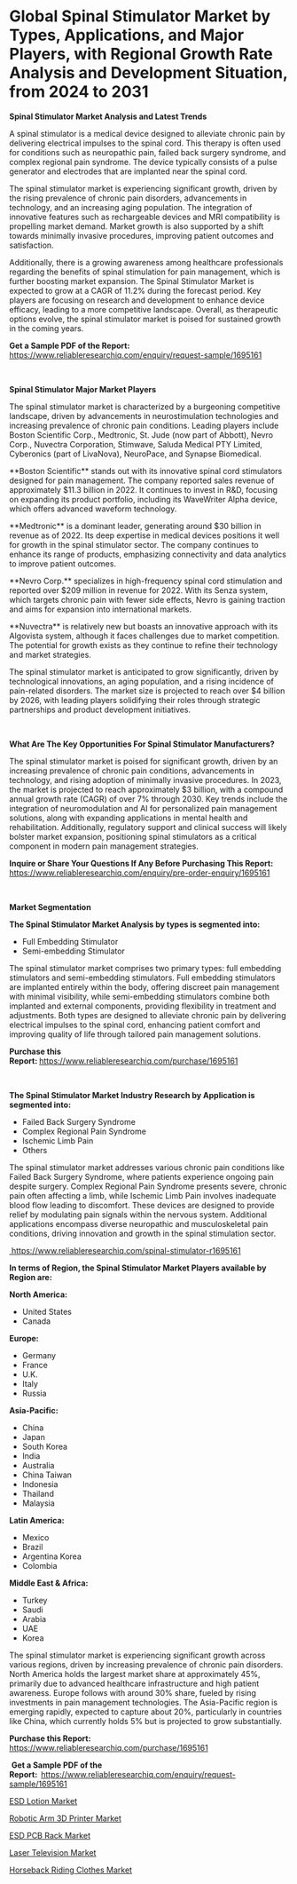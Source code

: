 <p><h1>Global Spinal Stimulator Market by Types, Applications, and Major Players, with Regional Growth Rate Analysis and Development Situation, from 2024 to 2031</h1></p><p><strong>Spinal Stimulator Market Analysis and Latest Trends</strong></p>
<p><p>A spinal stimulator is a medical device designed to alleviate chronic pain by delivering electrical impulses to the spinal cord. This therapy is often used for conditions such as neuropathic pain, failed back surgery syndrome, and complex regional pain syndrome. The device typically consists of a pulse generator and electrodes that are implanted near the spinal cord.</p><p>The spinal stimulator market is experiencing significant growth, driven by the rising prevalence of chronic pain disorders, advancements in technology, and an increasing aging population. The integration of innovative features such as rechargeable devices and MRI compatibility is propelling market demand. Market growth is also supported by a shift towards minimally invasive procedures, improving patient outcomes and satisfaction.</p><p>Additionally, there is a growing awareness among healthcare professionals regarding the benefits of spinal stimulation for pain management, which is further boosting market expansion. The Spinal Stimulator Market is expected to grow at a CAGR of 11.2% during the forecast period. Key players are focusing on research and development to enhance device efficacy, leading to a more competitive landscape. Overall, as therapeutic options evolve, the spinal stimulator market is poised for sustained growth in the coming years.</p></p>
<p><strong>Get a Sample PDF of the Report:&nbsp;</strong> <a href="https://www.reliableresearchiq.com/enquiry/request-sample/1695161?utm_campaign=1123&utm_medium=2&utm_source=Github&utm_content=ia&utm_term=17122024&utm_id=spinal-stimulator">https://www.reliableresearchiq.com/enquiry/request-sample/1695161</a></p>
<p>&nbsp;</p>
<p><strong>Spinal Stimulator Major Market Players</strong></p>
<p><p>The spinal stimulator market is characterized by a burgeoning competitive landscape, driven by advancements in neurostimulation technologies and increasing prevalence of chronic pain conditions. Leading players include Boston Scientific Corp., Medtronic, St. Jude (now part of Abbott), Nevro Corp., Nuvectra Corporation, Stimwave, Saluda Medical PTY Limited, Cyberonics (part of LivaNova), NeuroPace, and Synapse Biomedical.</p><p>**Boston Scientific** stands out with its innovative spinal cord stimulators designed for pain management. The company reported sales revenue of approximately $11.3 billion in 2022. It continues to invest in R&D, focusing on expanding its product portfolio, including its WaveWriter Alpha device, which offers advanced waveform technology.</p><p>**Medtronic** is a dominant leader, generating around $30 billion in revenue as of 2022. Its deep expertise in medical devices positions it well for growth in the spinal stimulator sector. The company continues to enhance its range of products, emphasizing connectivity and data analytics to improve patient outcomes.</p><p>**Nevro Corp.** specializes in high-frequency spinal cord stimulation and reported over $209 million in revenue for 2022. With its Senza system, which targets chronic pain with fewer side effects, Nevro is gaining traction and aims for expansion into international markets.</p><p>**Nuvectra** is relatively new but boasts an innovative approach with its Algovista system, although it faces challenges due to market competition. The potential for growth exists as they continue to refine their technology and market strategies.</p><p>The spinal stimulator market is anticipated to grow significantly, driven by technological innovations, an aging population, and a rising incidence of pain-related disorders. The market size is projected to reach over $4 billion by 2026, with leading players solidifying their roles through strategic partnerships and product development initiatives.</p></p>
<p>&nbsp;</p>
<p><strong>What Are The Key Opportunities For Spinal Stimulator Manufacturers?</strong></p>
<p><p>The spinal stimulator market is poised for significant growth, driven by an increasing prevalence of chronic pain conditions, advancements in technology, and rising adoption of minimally invasive procedures. In 2023, the market is projected to reach approximately $3 billion, with a compound annual growth rate (CAGR) of over 7% through 2030. Key trends include the integration of neuromodulation and AI for personalized pain management solutions, along with expanding applications in mental health and rehabilitation. Additionally, regulatory support and clinical success will likely bolster market expansion, positioning spinal stimulators as a critical component in modern pain management strategies.</p></p>
<p><strong>Inquire or Share Your Questions If Any Before Purchasing This Report:</strong> <a href="https://www.reliableresearchiq.com/enquiry/pre-order-enquiry/1695161?utm_campaign=1123&utm_medium=2&utm_source=Github&utm_content=ia&utm_term=17122024&utm_id=spinal-stimulator">https://www.reliableresearchiq.com/enquiry/pre-order-enquiry/1695161</a></p>
<p>&nbsp;</p>
<p><strong>Market Segmentation</strong></p>
<p><strong>The Spinal Stimulator Market Analysis by types is segmented into:</strong></p>
<p><ul><li>Full Embedding Stimulator</li><li>Semi-embedding Stimulator</li></ul></p>
<p><p>The spinal stimulator market comprises two primary types: full embedding stimulators and semi-embedding stimulators. Full embedding stimulators are implanted entirely within the body, offering discreet pain management with minimal visibility, while semi-embedding stimulators combine both implanted and external components, providing flexibility in treatment and adjustments. Both types are designed to alleviate chronic pain by delivering electrical impulses to the spinal cord, enhancing patient comfort and improving quality of life through tailored pain management solutions.</p></p>
<p><strong>Purchase this Report:&nbsp;</strong><a href="https://www.reliableresearchiq.com/purchase/1695161?utm_campaign=1123&utm_medium=2&utm_source=Github&utm_content=ia&utm_term=17122024&utm_id=spinal-stimulator">https://www.reliableresearchiq.com/purchase/1695161</a></p>
<p>&nbsp;</p>
<p><strong>The Spinal Stimulator Market Industry Research by Application is segmented into:</strong></p>
<p><ul><li>Failed Back Surgery Syndrome</li><li>Complex Regional Pain Syndrome</li><li>Ischemic Limb Pain</li><li>Others</li></ul></p>
<p><p>The spinal stimulator market addresses various chronic pain conditions like Failed Back Surgery Syndrome, where patients experience ongoing pain despite surgery. Complex Regional Pain Syndrome presents severe, chronic pain often affecting a limb, while Ischemic Limb Pain involves inadequate blood flow leading to discomfort. These devices are designed to provide relief by modulating pain signals within the nervous system. Additional applications encompass diverse neuropathic and musculoskeletal pain conditions, driving innovation and growth in the spinal stimulation sector.</p></p>
<p><a href="https://www.reliableresearchiq.com/spinal-stimulator-r1695161?utm_campaign=1123&utm_medium=2&utm_source=Github&utm_content=ia&utm_term=17122024&utm_id=spinal-stimulator">&nbsp;https://www.reliableresearchiq.com/spinal-stimulator-r1695161</a></p>
<p><strong>In terms of Region, the Spinal Stimulator Market Players available by Region are:</strong></p>
<p>
    <p> <strong> North America: </strong>
        <ul>
            <li>United States</li>
            <li>Canada</li>
        </ul>
        </p> 
    <p> <strong> Europe: </strong>
        <ul>
            <li>Germany</li>
            <li>France</li>
            <li>U.K.</li>
            <li>Italy</li>
            <li>Russia</li>
        </ul>
        </p> 
    <p> <strong> Asia-Pacific: </strong>
        <ul>
            <li>China</li>
            <li>Japan</li>
            <li>South Korea</li>
            <li>India</li>
            <li>Australia</li>
            <li>China Taiwan</li>
            <li>Indonesia</li>
            <li>Thailand</li>
            <li>Malaysia</li>
        </ul>
        </p> 
    <p> <strong> Latin America: </strong>
        <ul>
            <li>Mexico</li>
            <li>Brazil</li>
            <li>Argentina Korea</li>
            <li>Colombia</li>
        </ul>
        </p> 
    <p> <strong> Middle East & Africa: </strong>
        <ul>
            <li>Turkey</li>
            <li>Saudi</li>
            <li>Arabia</li>
            <li>UAE</li>
            <li>Korea</li>
        </ul>
    </p>
    </p>
<p><p>The spinal stimulator market is experiencing significant growth across various regions, driven by increasing prevalence of chronic pain disorders. North America holds the largest market share at approximately 45%, primarily due to advanced healthcare infrastructure and high patient awareness. Europe follows with around 30% share, fueled by rising investments in pain management technologies. The Asia-Pacific region is emerging rapidly, expected to capture about 20%, particularly in countries like China, which currently holds 5% but is projected to grow substantially.</p></p>
<p><strong>Purchase this Report: </strong><a href="https://www.reliableresearchiq.com/purchase/1695161?utm_campaign=1123&utm_medium=2&utm_source=Github&utm_content=ia&utm_term=17122024&utm_id=spinal-stimulator">https://www.reliableresearchiq.com/purchase/1695161</a></p>
<p>&nbsp;<strong>Get a Sample PDF of the Report:&nbsp;&nbsp;</strong><a href="https://www.reliableresearchiq.com/enquiry/request-sample/1695161?utm_campaign=1123&utm_medium=2&utm_source=Github&utm_content=ia&utm_term=17122024&utm_id=spinal-stimulator">https://www.reliableresearchiq.com/enquiry/request-sample/1695161</a></p>
<p><strong></strong></p>
<p><p><a href="https://www.linkedin.com/pulse/esd-lotion-market-size-analysis-2024-2031-deployment-growth-h5pef?utm_campaign=1123&utm_medium=2&utm_source=Github&utm_content=ia&utm_term=17122024&utm_id=spinal-stimulator">ESD Lotion Market</a></p><p><a href="https://www.linkedin.com/pulse/robotic-arm-3d-printer-market-report-creating-business-strategies-7gs3f?utm_campaign=1123&utm_medium=2&utm_source=Github&utm_content=ia&utm_term=17122024&utm_id=spinal-stimulator">Robotic Arm 3D Printer Market</a></p><p><a href="https://www.linkedin.com/pulse/esd-pcb-rack-market-report-insights-from-industry-experts-projected-5pamf?utm_campaign=1123&utm_medium=2&utm_source=Github&utm_content=ia&utm_term=17122024&utm_id=spinal-stimulator">ESD PCB Rack Market</a></p><p><a href="https://www.linkedin.com/pulse/market-expansion-insights-laser-television-projected-grow-0oswf?utm_campaign=1123&utm_medium=2&utm_source=Github&utm_content=ia&utm_term=17122024&utm_id=spinal-stimulator">Laser Television Market</a></p><p><a href="https://www.linkedin.com/pulse/horseback-riding-clothes-market-analysis-industry-trends-zzp8f?utm_campaign=1123&utm_medium=2&utm_source=Github&utm_content=ia&utm_term=17122024&utm_id=spinal-stimulator">Horseback Riding Clothes Market</a></p></p>